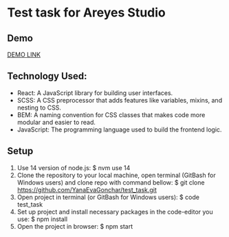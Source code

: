 # Test task for Areyes Studio

## Demo
[DEMO LINK](https://YanaEvaGonchar.github.io/test_task/tt-app)

## Technology Used:
- React: A JavaScript library for building user interfaces.
- SCSS: A CSS preprocessor that adds features like variables, mixins, and nesting to CSS.
- BEM: A naming convention for CSS classes that makes code more modular and easier to read.
- JavaScript: The programming language used to build the frontend logic.

## Setup

1. Use 14 version of node.js:
$ nvm use 14
2. Clone the repository to your local machine, open terminal (GitBash for Windows users) and clone repo with command bellow:
$ git clone https://github.com/YanaEvaGonchar/test_task.git
3. Open project in terminal (or GitBash for Windows users):
$ code test_task
4. Set up project and install necessary packages in the code-editor you use:
$ npm install
5. Open the project in browser:
$ npm start

